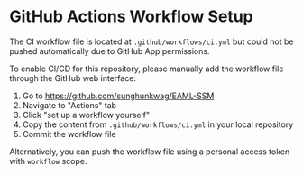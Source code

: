 # GitHub Actions Workflow Setup

The CI workflow file is located at `.github/workflows/ci.yml` but could not be pushed automatically due to GitHub App permissions.

To enable CI/CD for this repository, please manually add the workflow file through the GitHub web interface:

1. Go to https://github.com/sunghunkwag/EAML-SSM
2. Navigate to "Actions" tab
3. Click "set up a workflow yourself"
4. Copy the content from `.github/workflows/ci.yml` in your local repository
5. Commit the workflow file

Alternatively, you can push the workflow file using a personal access token with `workflow` scope.
